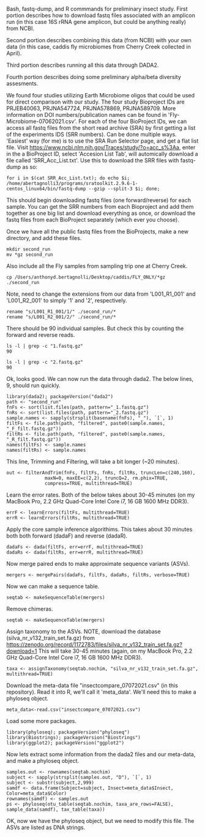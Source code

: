 Bash, fastq-dump, and R commmands for preliminary insect study.
First portion describes how to download fastq files associated with an amplicon run (in this case 16S rRNA gene amplicon, but could be anything really) from NCBI.

Second portion describes combining this data (from NCBI) with your own data (in this case, caddis fly microbiomes from Cherry Creek collected in April).

Third portion describes running all this data through DADA2.

Fourth portion describes doing some preliminary alpha/beta diversity assesments.

We found four studies utilizing Earth Microbiome oligos that could be used for direct comparison with our study.
The four study Bioproject IDs are PRJEB40063, PRJNA547724, PRJNA578869, PRJNA589709. More information on
DOI numbers/publication names can be found in 'Fly-Microbiome-07062021.csv'. For each of the four BioProject IDs,
we can access all fastq files from the short read archive (SRA) by first getting a list of the experiments IDS (SRR numbers). Can be done multiple ways. 
'Easiest' way (for me) is to use the SRA Run Selector page, and get a flat list file. Visit https://www.ncbi.nlm.nih.gov/Traces/study/?o=acc_s%3Aa, 
enter in the a BioProject ID, select 'Accesion List Tab', will automically download a file called 'SRR_Acc_List.txt'. 
Use this to download the SRR files with fastq-dump as so:
```
for i in $(cat SRR_Acc_List.txt); do echo $i; /home/abertagnolli3/programs/sratoolkit.2.9.6-1-centos_linux64/bin/fastq-dump --gzip --split-3 $i; done;
```
This should begin downloading fastq files (one forward/reverse) for each sample. You can get the SRR numbers from each Bioproject and add them together as one
big list and download everything as once, or download the fastq files from each BioProject separately (which ever you choose).

Once we have all the public fastq files from the BioProjects, make a new directory, and add these files.

```
mkdir second_run
mv *gz second_run
```
Also include all the Fly samples from sampling trip one at Cherry Creek.
```
cp /Users/anthonyd.bertagnolli/Desktop/caddis/FLY_ONLY/*gz ./second_run
```
Note, need to change the extensions from our data from 'L001_R1_001' and 'L001_R2_001' to simply '1' and '2', respectively.
```
rename "s/L001_R1_001/1/" ./second_run/*
rename "s/L001_R2_001/2/" ./second_run/*
```
There should be 90 individual samples. But check this by counting the forward and reverse reads.
```
ls -l | grep -c "1.fastq.gz"
90

ls -l | grep -c "2.fastq.gz"
90
```
Ok, looks good. We can now run the data through dada2. The below lines, 9, should run quickly.
```
library(dada2); packageVersion("dada2")
path <- "second_run"
fnFs <- sort(list.files(path, pattern="_1.fastq.gz")
fnRs <- sort(list.files(path, pattern="_2.fastq.gz")
sample.names <- sapply(strsplit(basename(fnFs), "_"), `[`, 1)
filtFs <- file.path(path, "filtered", paste0(sample.names, "_F_filt.fastq.gz"))
filtRs <- file.path(path, "filtered", paste0(sample.names, "_R_filt.fastq.gz"))
names(filtFs) <- sample.names
names(filtRs) <- sample.names
```
This line, Trimming and Filtering, will take a bit longer (~20 minutes).
```
out <- filterAndTrim(fnFs, filtFs, fnRs, filtRs, truncLen=c(240,160),
              maxN=0, maxEE=c(2,2), truncQ=2, rm.phix=TRUE,
              compress=TRUE, multithread=TRUE)
```
Learn the error rates. Both of the below takes about 30-45 minutes (on my MacBook Pro, 2.2 GHz Quad-Core Intel Core i7, 16 GB 1600 MHz DDR3).
```
errF <- learnErrors(filtFs, multithread=TRUE)
errR <- learnErrors(filtRs, multithread=TRUE)
```
Apply the core sample inference algorithims. This takes about 30 minutes both both forward (dadaF) and reverse (dadaR).
```
dadaFs <- dada(filtFs, err=errF, multithread=TRUE)
dadaRs <- dada(filtRs, err=errR, multithread=TRUE)
```
Now merge paired ends to make approximate sequence variants (ASVs).
```
mergers <- mergePairs(dadaFs, filtFs, dadaRs, filtRs, verbose=TRUE)
```
Now we can make a sequence table.

```
seqtab <- makeSequenceTable(mergers)
```
Remove chimeras.
```
seqtab <- makeSequenceTable(mergers)
```
Assign taxonomy to the ASVs. NOTE, download the database (silva_nr_v132_train_set.fa.gz) from
https://zenodo.org/record/1172783/files/silva_nr_v132_train_set.fa.gz?download=1
This will take 30-45 minutes (again, on my MacBook Pro, 2.2 GHz Quad-Core Intel Core i7, 16 GB 1600 MHz DDR3).
```
taxa <- assignTaxonomy(seqtab.nochim, "silva_nr_v132_train_set.fa.gz", multithread=TRUE)
```
Download the meta-data file "insectcompare_07072021.csv" (in this repository).
Read it into R, we'll call it 'meta_data'. We'll need this to make a phyloseq object.
```
meta_data<-read.csv("insectcompare_07072021.csv")
```
Load some more packages.
```
library(phyloseq); packageVersion("phyloseq")
library(Biostrings); packageVersion("Biostrings")
library(ggplot2); packageVersion("ggplot2")
```
Now lets extract some information from the dada2 files and our meta-data, and make a phyloseq object.
```
samples.out <- rownames(seqtab.nochim)
subject <- sapply(strsplit(samples.out, "D"), `[`, 1)
subject <- substr(subject,2,999)
samdf <- data.frame(Subject=subject, Insect=meta_data$Insect, Color=meta_data$Color)
rownames(samdf) <- samples.out
ps <- phyloseq(otu_table(seqtab.nochim, taxa_are_rows=FALSE), sample_data(samdf), tax_table(taxa))
```
OK, now we have the phyloseq object, but we need to modify this file. The ASVs are listed as DNA strings. 
    
